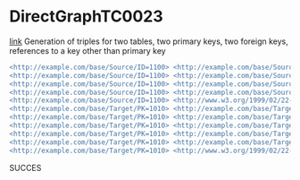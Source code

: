 # DirectGraphTC0023
[link](https://www.w3.org/TR/rdb2rdf-test-cases/#DirectGraphTC0023)
Generation of triples for two tables, two primary keys, two foreign keys, references to a key other than primary key

```diff
<http://example.com/base/Source/ID=1100> <http://example.com/base/Source#ID> "1100"^^<http://www.w3.org/2001/XMLSchema#integer> .
<http://example.com/base/Source/ID=1100> <http://example.com/base/Source#attrA> "K2A2" .
<http://example.com/base/Source/ID=1100> <http://example.com/base/Source#attrB> "K2A1" .
<http://example.com/base/Source/ID=1100> <http://example.com/base/Source#ref-attrA;attrB> <http://example.com/base/Target/PK=1010> .
<http://example.com/base/Source/ID=1100> <http://www.w3.org/1999/02/22-rdf-syntax-ns#type> <http://example.com/base/Source> .
<http://example.com/base/Target/PK=1010> <http://example.com/base/Target#PK> "1010"^^<http://www.w3.org/2001/XMLSchema#integer> .
<http://example.com/base/Target/PK=1010> <http://example.com/base/Target#key1attr1> "K1A1" .
<http://example.com/base/Target/PK=1010> <http://example.com/base/Target#key1attr2> "K1A2" .
<http://example.com/base/Target/PK=1010> <http://example.com/base/Target#key2attr1> "K2A1" .
<http://example.com/base/Target/PK=1010> <http://example.com/base/Target#key2attr2> "K2A2" .
<http://example.com/base/Target/PK=1010> <http://www.w3.org/1999/02/22-rdf-syntax-ns#type> <http://example.com/base/Target> .
```

SUCCES